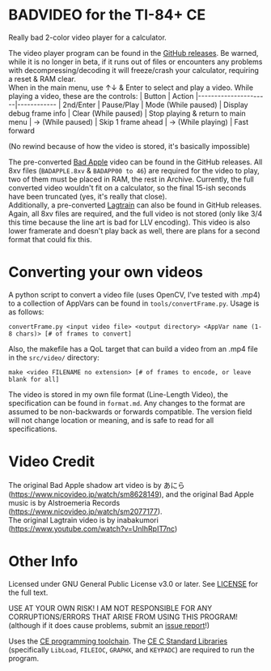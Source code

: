 # BADVIDEO for the TI-84+ CE

Really bad 2-color video player for a calculator.

The video player program can be found in the [GitHub releases](https://github.com/Penguin-Spy/BADVIDEO/releases/tag/v1.1). Be warned, while it is no longer in beta, if it runs out of files or encounters any problems with decompressing/decoding it will freeze/crash your calculator, requiring a reset & RAM clear.  
When in the main menu, use ↑↓ & Enter to select and play a video. 
While playing a video, these are the controls:
| Button               | Action
|----------------------|------------
| 2nd/Enter            | Pause/Play
| Mode (While paused)  | Display debug frame info
| Clear (While paused) | Stop playing & return to main menu
| → (While paused)     | Skip 1 frame ahead
| → (While playing)    | Fast forward

(No rewind because of how the video is stored, it's basically impossible)

The pre-converted [Bad Apple](https://www.nicovideo.jp/watch/sm8628149) video can be found in the GitHub releases. All 8xv files (`BADAPPLE.8xv` & `BADAPP00 to 46`) are required for the video to play, two of them must be placed in RAM, the rest in Archive. Currently, the full converted video wouldn't fit on a calculator, so the final 15-ish seconds have been truncated (yes, it's really that close).  
Additionally, a pre-converted [Lagtrain](https://www.youtube.com/watch?v=UnIhRpIT7nc) can also be found in GitHub releases. Again, all 8xv files are required, and the full video is not stored (only like 3/4 this time because the line art is bad for LLV encoding). This video is also lower framerate and doesn't play back as well, there are plans for a second format that could fix this.

# Converting your own videos
A python script to convert a video file (uses OpenCV, I've tested with .mp4) to a collection of AppVars can be found in `tools/convertFrame.py`. Usage is as follows:
```
convertFrame.py <input video file> <output directory> <AppVar name (1-8 chars)> [# of frames to convert]
```
Also, the makefile has a QoL target that can build a video from an .mp4 file in the `src/video/` directory:
```
make <video FILENAME no extension> [# of frames to encode, or leave blank for all]
```

The video is stored in my own file format (Line-Length Video), the specification can be found in `format.md`.
Any changes to the format are assumed to be non-backwards or forwards compatible. The version field will not change location or meaning, and is safe to read for all specifications.

# Video Credit
The original Bad Apple shadow art video is by あにら (https://www.nicovideo.jp/watch/sm8628149), and the original Bad Apple music is by Alstroemeria Records (https://www.nicovideo.jp/watch/sm2077177).  
The original Lagtrain video is by inabakumori (https://www.youtube.com/watch?v=UnIhRpIT7nc)

# Other Info
Licensed under GNU General Public License v3.0 or later. See [LICENSE](https://github.com/Penguin-Spy/BADVIDEO/blob/master/LICENSE) for the full text.

USE AT YOUR OWN RISK! I AM NOT RESPONSIBLE FOR ANY CORRUPTIONS/ERRORS THAT ARISE FROM USING THIS PROGRAM! (although if it does cause problems, submit an [issue report](https://github.com/Penguin-Spy/BADVIDEO/issues/new)!)

Uses the [CE programming toolchain](https://github.com/CE-Programming/toolchain/). 
The [CE C Standard Libraries](https://github.com/CE-Programming/libraries/releases/latest) (specifically `LibLoad`, `FILEIOC`, `GRAPHX`, and `KEYPADC`) are required to run the program.